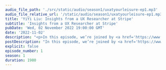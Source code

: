```yaml
---
audio_file_path: './src/static/audio/season1/uxatyourleisure-ep1.mp3'
audio_file_relative_url: '/static/audio/season1/uxatyourleisure-ep1.mp3'
title: 'YiYi Liu: Insights from a UX Researcher at Stripe'
subtitle: 'Insights from a UX Researcher at Stripe'
pubDate: 'Wed, 02 November 2022 19:00:00 GMT'
date: '2022-11-02'
description: "<p>In this episode, we’re joined by <a href='https://www.linkedin.com/in/yiyi-liu611/'>YiYi Liu</a>, a UX Researcher at Stripe. We’ll hear from YiYi about evaluating risks to inform democratizing research, being proactive about impactful and actionable data, how writing can help solidify research findings, and applying design thinking to everyday life. Most importantly, YiYi shares her experience working (and conducting research) remotely from her trailer van in Colorado, and how her living arrangements force her to be more intentional about when and how she works.</p><p>Find us:</p><ul><li><a href='https://twitter.com/UXAtYourLeisure'>@UXAtYourLeisure</a></li><li>Katie&#58; <a href='https://twitter.com/langermank'>@langermank</a></li><li>Lara&#58; <a href='https://twitter.com/lar_greenberg'>@lar_greenberg</a></li><li>Olga&#58; <a href='https://twitter.com/olgavperfilieva'>@olgavperfilieva</a></li></ul>"
postDescription: "In this episode, we’re joined by <a href='https://www.linkedin.com/in/yiyi-liu611/'>YiYi Liu</a>, a UX Researcher at Stripe. We’ll hear from YiYi about evaluating risks to inform democratizing research, being proactive about impactful and actionable data, how writing can help solidify research findings, and applying design thinking to everyday life. Most importantly, YiYi shares her experience working (and conducting research) remotely from her trailer van in Colorado, and how her living arrangements force her to be more intentional about when and how she works."
explicit: false
episode_number: 1
season: 1
duration: 1980
---
```

